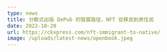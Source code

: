 ```yaml
---
type: news
title: 分散式出版 DePub 的發展路徑，NFT 從移民到原住民
date: 2022-10-20
url: https://ckxpress.com/nft-immigrant-to-native/
image: /uploads/latest-news/openbook.jpeg
---
```


